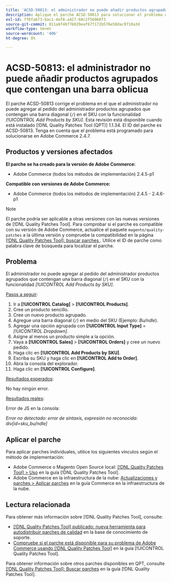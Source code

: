 ```yaml
---
title: 'ACSD-50813: el administrador no puede añadir productos agrupados que contengan una barra oblicua'
description: Aplique el parche ACSD-50813 para solucionar el problema de rendimiento de Adobe Commerce en el que el administrador no puede añadir productos agrupados que contengan una barra diagonal (`/`) en el SKU con la funcionalidad *Añadir productos por SKU* al pedido del administrador.
exl-id: ff6fa673-bac1-4ef8-a427-60c2f56068f3
source-git-commit: 011a6f46f76029eaf67f172b576e58dac9710a3d
workflow-type: tm+mt
source-wordcount: '406'
ht-degree: 0%

---
```


# ACSD-50813: el administrador no puede añadir productos agrupados que contengan una barra oblicua

El parche ACSD-50813 corrige el problema en el que el administrador no puede agregar al pedido del administrador productos agrupados que contengan una barra diagonal (`/`) en el SKU con la funcionalidad *[!UICONTROL Add Products by SKU]*. Esta revisión está disponible cuando está instalado [!DNL Quality Patches Tool (QPT)] 1.1.34. El ID del parche es ACSD-50813. Tenga en cuenta que el problema está programado para solucionarse en Adobe Commerce 2.4.7.

## Productos y versiones afectados

**El parche se ha creado para la versión de Adobe Commerce:**

* Adobe Commerce (todos los métodos de implementación) 2.4.5-p1

**Compatible con versiones de Adobe Commerce:**

* Adobe Commerce (todos los métodos de implementación) 2.4.5 - 2.4.6-p1

>[!NOTE]
>
>El parche podría ser aplicable a otras versiones con las nuevas versiones de [!DNL Quality Patches Tool]. Para comprobar si el parche es compatible con su versión de Adobe Commerce, actualice el paquete `magento/quality-patches` a la última versión y compruebe la compatibilidad en la página [[!DNL Quality Patches Tool]: buscar parches ](https://experienceleague.adobe.com/tools/commerce-quality-patches/index.html). Utilice el ID de parche como palabra clave de búsqueda para localizar el parche.

## Problema

El administrador no puede agregar al pedido del administrador productos agrupados que contengan una barra diagonal (`/`) en el SKU con la funcionalidad *[!UICONTROL Add Products by SKU]*.

<u>Pasos a seguir</u>:

1. Ir a **[!UICONTROL Catalog]** > **[!UICONTROL Products]**.
1. Cree un producto sencillo.
1. Cree un nuevo producto agrupado.
1. Agregue una barra diagonal (`/`) en medio del SKU (Ejemplo: *Bu/ndle*).
1. Agregar una opción agrupada con **[!UICONTROL Input Type]** = *[!UICONTROL Dropdown]*.
1. Asigne al menos un producto simple a la opción.
1. Vaya a **[!UICONTROL Sales]** > **[!UICONTROL Orders]** y cree un nuevo pedido.
1. Haga clic en **[!UICONTROL Add Products by SKU]**.
1. Escriba su SKU y haga clic en **[!UICONTROL Add to Order]**.
1. Abra la consola del explorador.
1. Haga clic en **[!UICONTROL Configure]**.

<u>Resultados esperados</u>:

No hay ningún error.

<u>Resultados reales</u>:

Error de JS en la consola:

*Error no detectado: error de sintaxis, expresión no reconocida: div[id=sku_bu/ndle]*

## Aplicar el parche

Para aplicar parches individuales, utilice los siguientes vínculos según el método de implementación:

* Adobe Commerce o Magento Open Source local: [[!DNL Quality Patches Tool] > Uso](/help/tools/quality-patches-tool/usage.md) en la guía [!DNL Quality Patches Tool].
* Adobe Commerce en la infraestructura de la nube: [Actualizaciones y parches > Aplicar parches](https://experienceleague.adobe.com/docs/commerce-cloud-service/user-guide/develop/upgrade/apply-patches.html) en la guía Commerce en la infraestructura de la nube.

## Lectura relacionada

Para obtener más información sobre [!DNL Quality Patches Tool], consulte:

* [[!DNL Quality Patches Tool] publicado: nueva herramienta para autodistribuir parches de calidad](https://experienceleague.adobe.com/en/docs/commerce-operations/tools/quality-patches-tool/quality-patches-tool-to-self-serve-quality-patches) en la base de conocimiento de soporte.
* [Compruebe si el parche está disponible para su problema de Adobe Commerce usando [!DNL Quality Patches Tool]](/help/tools/quality-patches-tool/patches-available-in-qpt/check-patch-for-magento-issue-with-magento-quality-patches.md) en la guía [!UICONTROL Quality Patches Tool].


Para obtener información sobre otros parches disponibles en QPT, consulte [[!DNL Quality Patches Tool]: Buscar parches](https://experienceleague.adobe.com/tools/commerce-quality-patches/index.html) en la guía [!DNL Quality Patches Tool].
